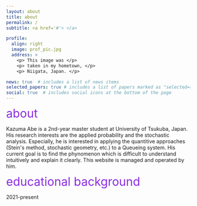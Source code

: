 ```yaml
---
layout: about
title: about
permalink: /
subtitle: <a href='#'> </a> 

profile:
  align: right
  image: prof_pic.jpg
  address: >
    <p> This image was </p>
    <p> taken in my hometown, </p>
    <p> Niigata, Japan. </p>

news: true  # includes a list of news items
selected_papers: true # includes a list of papers marked as "selected={true}"
social: true  # includes social icons at the bottom of the page
---
```


<p><font size="6" color="#8a2be2">about</font></p>

Kazuma Abe is a 2nd-year master student at University of Tsukuba, Japan. His research interests are the applied probability and the stochastic analysis. Especially, he is interested in applying the quantitive approaches (Stein's method, stochastic geometry, etc.) to a Queueing system. His current goal is to find the phynomenon which is difficult to understand intuitively and explain it clearly. This website is managed and operated by him.

<!-- My Ultimate goal is to identify what is acutually happened or not by using the probability theory or new methods! --> 


<p><font size="6" color="#8a2be2">educational background</font></p>
2021-present


<!-- Put your address / P.O. box / other info right below your picture. You can also disable any these elements by editing `profile` property of the YAML header of your `_pages/about.md`. Edit `_bibliography/papers.bib` and Jekyll will render your [publications page](/al-folio/publications/) automatically.

Link to your social media connections, too. This theme is set up to use [Font Awesome icons](http://fortawesome.github.io/Font-Awesome/) and [Academicons](https://jpswalsh.github.io/academicons/), like the ones below. Add your Facebook, Twitter, LinkedIn, Google Scholar, or just disable all of them. -->

